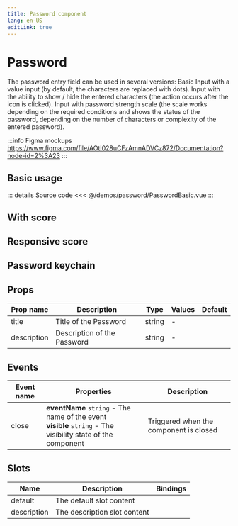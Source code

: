 ```yaml
---
title: Password component
lang: en-US
editLink: true
---
```


# Password

The password entry field can be used in several versions: Basic Input with a value input (by default, the characters are replaced with dots).
Input with the ability to show / hide the entered characters (the action occurs after the icon is clicked).
Input with password strength scale (the scale works depending on the required conditions and shows the status of the password, depending on the number of characters or complexity of the entered password).

:::info Figma mockups
https://www.figma.com/file/AOtI028uCFzAmnADVCz872/Documentation?node-id=2%3A23
:::

## Basic usage

<PasswordBasic />

::: details Source code
<<< @/demos/password/PasswordBasic.vue
:::

## With score

## Responsive score

## Password keychain

## Props

| Prop name   | Description                 | Type   | Values | Default |
| ----------- | --------------------------- | ------ | ------ | ------- |
| title       | Title of the Password       | string | -      |         |
| description | Description of the Password | string | -      |         |

## Events

| Event name | Properties                                                                                                      | Description                            |
| ---------- | --------------------------------------------------------------------------------------------------------------- | -------------------------------------- |
| close      | **eventName** `string` - The name of the event<br/>**visible** `string` - The visibility state of the component | Triggered when the component is closed |

## Slots

| Name        | Description                  | Bindings |
| ----------- | ---------------------------- | -------- |
| default     | The default slot content     |          |
| description | The description slot content |          |
